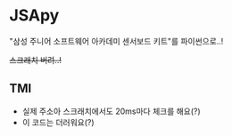 # JSApy
"삼성 주니어 소프트웨어 아카데미 센서보드 키트"를 파이썬으로..! 

~~스크래치 버려..!~~

## TMI
- 실제 주소아 스크래치에서도 20ms마다 체크를 해요(?)
- 이 코드는 더러워요(?)
